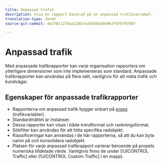 ```yaml
---
title: Anpassad trafik
description: Visa en rapport baserad på en anpassad trafikvariabel.
translation-type: tm+mt
source-git-commit: de2f8c1270aa236b7ea5540a594963f4f6f97d8f

---
```



# Anpassad trafik

Med anpassade trafikrapporter kan varje organisation rapportera om ytterligare dimensioner som inte implementeras som standard. Anpassade trafikrapporter kan användas på flera sätt, vanligtvis för att mäta trafik och kundvägar.

## Egenskaper för anpassade trafikrapporter

* Rapporterna om anpassad trafik bygger enbart på [props](/help/implement/vars/page-vars/prop.md) (trafikvariabler).
* Standardmåttet är instanser.
* Dessa rapporter kan visas i både trendformat och rankningsformat.
* Sökfilter kan användas för att hitta specifika radobjekt.
* Klassificeringar kan användas i de här rapporterna, så att du kan byta namn på och konsolidera radobjekt.
* Platsen för varje anpassad trafikrapport varierar beroende på propets numeriska tilldelade värde. Vanligtvis finns de under [!UICONTROL Traffic] eller [!UICONTROL Custom Traffic] i en mapp).
